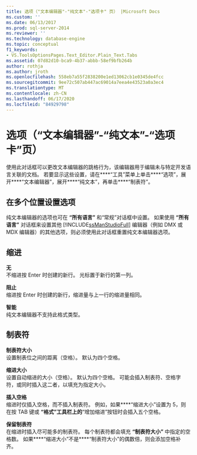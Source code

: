 ```yaml
---
title: 选项（"文本编辑器"-"纯文本"-"选项卡" 页） |Microsoft Docs
ms.custom: ''
ms.date: 06/13/2017
ms.prod: sql-server-2014
ms.reviewer: ''
ms.technology: database-engine
ms.topic: conceptual
f1_keywords:
- VS.ToolsOptionsPages.Text_Editor.Plain_Text.Tabs
ms.assetid: 07d82d10-bca9-4b37-abbb-58ef9bfb264b
author: rothja
ms.author: jroth
ms.openlocfilehash: 558eb7a55f2838200e1ed13062cb1e0345de4fcc
ms.sourcegitcommit: 9ee72c507ab447ac69014a7eea4e43523a0a3ec4
ms.translationtype: MT
ms.contentlocale: zh-CN
ms.lasthandoff: 06/17/2020
ms.locfileid: "84929798"
---
```

# <a name="options-text-editor---plain-text---tabs-page"></a>选项（“文本编辑器”-“纯文本”-“选项卡”页）
  使用此对话框可以更改文本编辑器的跳格行为，该编辑器用于编辑未与特定开发语言关联的文档。 若要显示这些设置，请在****“工具”菜单上单击****“选项”，展开****“文本编辑器”，展开****“纯文本”，再单击****“制表符”。  
  
## <a name="setting-options-in-multiple-locations"></a>在多个位置设置选项  
 纯文本编辑器的选项也可在 **“所有语言”** 和“常规”对话框中设置。 如果使用 **“所有语言”** 对话框来设置其他 [!INCLUDE[ssManStudioFull](../includes/ssmanstudiofull-md.md)] 编辑器（例如 DMX 或 MDX 编辑器）的其他选项，则必须使用此对话框重置纯文本编辑器选项。  
  
## <a name="indenting"></a>缩进  
 **无**  
 不缩进按 Enter 时创建的新行。 光标置于新行的第一列。  
  
 **阻止**  
 缩进按 Enter 时创建的新行，缩进量与上一行的缩进量相同。  
  
 **智能**  
 纯文本编辑器不支持此格式类型。  
  
## <a name="tabs"></a>制表符  
 **制表符大小**  
 设置制表位之间的距离（空格）。 默认为四个空格。  
  
 **缩进大小**  
 设置自动缩进的大小（空格）。 默认为四个空格。 可能会插入制表符、空格字符，或同时插入这二者，以填充为指定大小。  
  
 **插入空格**  
 缩进时仅插入空格，而不插入制表符。 例如，如果****“缩进大小”设置为 5，则在按 TAB 键或 ****“格式”工具栏上的****“增加缩进”按钮时会插入五个空格。  
  
 **保留制表符**  
 在缩进时插入尽可能多的制表符。 每个制表符都会填充 **“制表符大小”** 中指定的空格数。 如果****“缩进大小”不是****“制表符大小”的偶数倍，则会添加空格补齐。  
  
  

